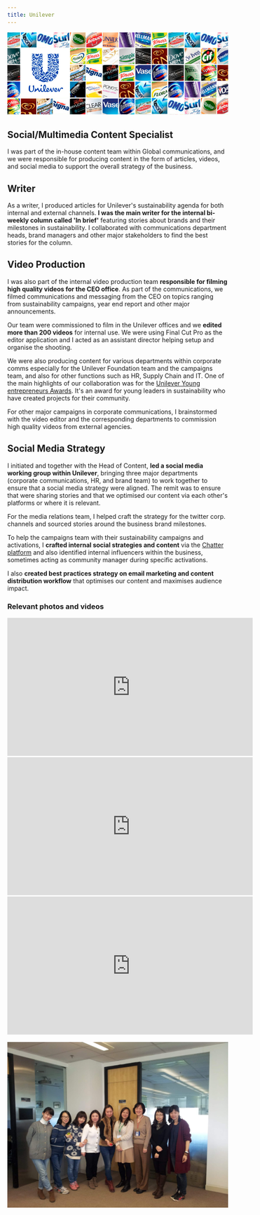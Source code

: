 ```yaml
---
title: Unilever
---
```


![](../../pages/work/images/unilever.jpg)

## Social/Multimedia Content Specialist

I was part of the in-house content team within Global communications, and we were responsible for producing content in the form of articles, videos, and social media to support the overall strategy of the business.

## Writer

As a writer, I produced articles for Unilever's sustainability agenda for both internal and external channels. **I  was the main writer for the internal bi-weekly column called 'In brief'** featuring stories about brands and their milestones in sustainability. I collaborated with communications department heads, brand managers and other major stakeholders to find the best stories for the column.

## Video Production

I was also part of the internal video production team **responsible for filming high quality videos for the CEO office**. As part of the communications, we filmed communications and messaging from the CEO on topics ranging from sustainability campaigns, year end report and other major announcements.

Our team were commissioned to film in the Unilever offices and we **edited more than 200 videos** for internal use. We were using Final Cut Pro as the editor application and I acted as an assistant director helping setup and organise the shooting.

We were also producing content for various departments within corporate comms especially for the Unilever Foundation team and the campaigns team, and also for other functions such as HR, Supply Chain and IT. One of the main highlights of our collaboration was for the [Unilever Young entrepreneurs Awards](https://youngentrepreneursawards.unilever.com). It's an award for young leaders in sustainability who have created projects for their community.

For other major campaigns in corporate communications, I brainstormed with the video editor and the corresponding departments to commission high quality videos from external agencies.

## Social Media Strategy

I initiated and together with the Head of Content, **led a social media working group within Unilever**, bringing three major departments (corporate communications, HR, and brand team) to work together to ensure that a social media strategy were aligned. The remit was to ensure that were sharing stories and that we optimised our content via each other's platforms or where it is relevant.

For the media relations team, I helped craft the strategy for the twitter corp. channels and sourced stories around the business brand milestones.

To help the campaigns team with their sustainability campaigns and activations, I **crafted internal social strategies and content** via the [Chatter platform](https://www.salesforce.com/products/chatter/overview/) and also identified internal influencers within the business, sometimes acting as community manager during specific activations.

I also **created best practices strategy on email marketing and content distribution workflow** that optimises our content and maximises audience impact.

### Relevant photos and videos

<iframe width="560" height="315" src="https://www.youtube.com/embed/PWt1cjt_x7I" frameborder="0" allow="accelerometer; autoplay; encrypted-media; gyroscope; picture-in-picture" allowfullscreen></iframe>

<iframe width="560" height="315" src="https://www.youtube.com/embed/IiCDPDhi6GA" frameborder="0" allow="accelerometer; autoplay; encrypted-media; gyroscope; picture-in-picture" allowfullscreen></iframe>

<iframe width="560" height="315" src="https://www.youtube.com/embed/W700bpAPdQw" frameborder="0" allow="accelerometer; autoplay; encrypted-media; gyroscope; picture-in-picture" allowfullscreen></iframe>

![](./images/unilever-shanghai.jpg "With the team at Unilever Shanghai. I'm the one with the skirt")
